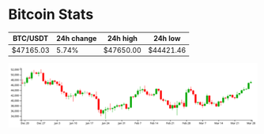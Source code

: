 # Bitcoin Stats

BTC/USDT|24h change|24h high|24h low|
|---|---|---|---|
|$47165.03|5.74%|$47650.00|$44421.46|

<img src="./chart.svg">
